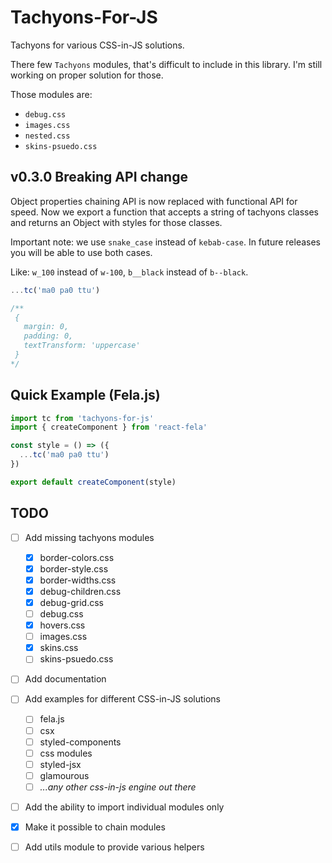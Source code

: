 # Tachyons-For-JS

Tachyons for various CSS-in-JS solutions.

There few `Tachyons` modules, that's difficult to include in this library. I'm still working on proper solution for those.

Those modules are:

- `debug.css`
- `images.css`
- `nested.css`
- `skins-psuedo.css`

## v0.3.0 Breaking API change

Object properties chaining API is now replaced with functional API for speed.
Now we export a function that accepts a string of tachyons classes and
returns an Object with styles for those classes.

Important note: we use `snake_case` instead of `kebab-case`.
In future releases you will be able to use both cases.

Like: `w_100` instead of `w-100`, `b__black` instead of `b--black`.

```js
...tc('ma0 pa0 ttu')

/**
 {
   margin: 0,
   padding: 0,
   textTransform: 'uppercase'
 }
*/
```

## Quick Example (Fela.js)

```js
import tc from 'tachyons-for-js'
import { createComponent } from 'react-fela'

const style = () => ({
  ...tc('ma0 pa0 ttu')
})

export default createComponent(style)
```

## TODO

- [ ] Add missing tachyons modules
  - [x] border-colors.css
  - [x] border-style.css
  - [x] border-widths.css
  - [x] debug-children.css
  - [x] debug-grid.css
  - [ ] debug.css
  - [x] hovers.css
  - [ ] images.css
  - [x] skins.css
  - [ ] skins-psuedo.css

- [ ] Add documentation

- [ ] Add examples for different CSS-in-JS solutions
  - [ ] fela.js
  - [ ] csx
  - [ ] styled-components
  - [ ] css modules
  - [ ] styled-jsx
  - [ ] glamourous
  - [ ] _...any other css-in-js engine out there_

- [ ] Add the ability to import individual modules only
- [x] Make it possible to chain modules
- [ ] Add utils module to provide various helpers
